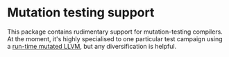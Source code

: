 # Mutation testing support

This package contains rudimentary support for mutation-testing compilers.  At the moment, it's highly specialised to
one particular test campaign using a [run-time mutated LLVM](https://github.com/MattWindsor91/llvm-project), but any
diversification is helpful.